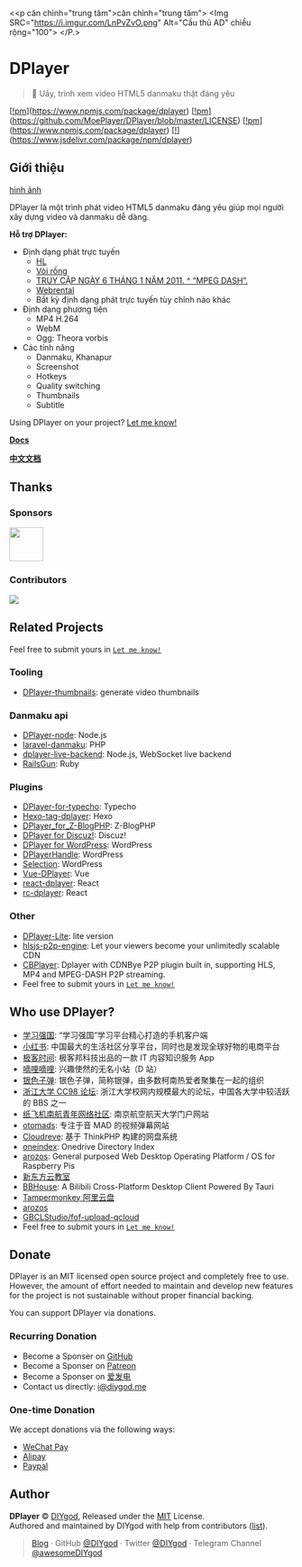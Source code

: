 <<p căn chỉnh="trung tâm">căn chỉnh="trung tâm">
<Img SRC="https://i.imgur.com/LnPvZvO.png" Alt="Cầu thủ AD" chiều rộng="100">
</P.>
<H1 căn chỉnh="trung tâm">DPlayer</H1>

> 🍭 Uầy, trình xem video HTML5 danmaku thật đáng yêu

[[!pm](https://img.shields.io/npm/v/dplayer.svg?style=flat-square)](https://www.npmjs.com/package/dplayer)
[[!pm](https://img.shields.io/npm/l/dplayer.svg?style=flat-square)](https://github.com/MoePlayer/DPlayer/blob/master/LICENSE)
[[!pm](https://img.shields.io/npm/dt/dplayer.svg?style=flat-square)](https://www.npmjs.com/package/dplayer)
[[!](https://data.jsdelivr.com/v1/package/npm/dplayer/badge)](https://www.jsdelivr.com/package/npm/dplayer)

## Giới thiệu

[hình ảnh](http://i.imgur.com/207ch36.jpg)

DPlayer là một trình phát video HTML5 danmaku đáng yêu giúp mọi người xây dựng video và danmaku dễ dàng.

**Hỗ trợ DPlayer:**

- Định dạng phát trực tuyến 
    -   [HL](https://github.com/video-dev/hls.js)
    -   [Vòi rồng](https://github.com/Bilibili/flv.js)
    -   [TRUY CẬP NGÀY 6 THÁNG 1 NĂM 2011. ^ “MPEG DASH”.](https://github.com/Dash-Industry-Forum/dash.js)
    -   [Webrental](https://github.com/webtorrent/webtorrent)
    - Bất kỳ định dạng phát trực tuyến tùy chỉnh nào khác 
- Định dạng phương tiện 
    - MP4 H.264 
    - WebM 
    - Ogg: Theora vorbis 
- Các tính năng 
    - Danmaku, Khanapur 
    -   Screenshot
    -   Hotkeys
    -   Quality switching
    -   Thumbnails
    -   Subtitle

Using DPlayer on your project? [Let me know!](https://github.com/DIYgod/DPlayer/issues/31)

**[Docs](https://dplayer.diygod.dev/)**

**[中文文档](https://dplayer.diygod.dev/zh/)**

## Thanks

### Sponsors

<div>
<a href="https://www.dogecloud.com/?ref=dplayer" target="_blank">
    <img height="60px" src="https://player.dogecloud.com/img/logo_with_product3.png">
</a>
</div>

### Contributors

<a href="https://github.com/MoePlayer/DPlayer/graphs/contributors"><img src="https://opencollective.com/DPlayer/contributors.svg?width=890" /></a>

## Related Projects

Feel free to submit yours in [`Let me know!`](https://github.com/MoePlayer/DPlayer/issues/31)

### Tooling

-   [DPlayer-thumbnails](https://github.com/MoePlayer/DPlayer-thumbnails): generate video thumbnails

### Danmaku api

-   [DPlayer-node](https://github.com/MoePlayer/DPlayer-node): Node.js
-   [laravel-danmaku](https://github.com/MoePlayer/laravel-danmaku): PHP
-   [dplayer-live-backend](https://github.com/Izumi-kun/dplayer-live-backend): Node.js, WebSocket live backend
-   [RailsGun](https://github.com/MoePlayer/RailsGun): Ruby

### Plugins

-   [DPlayer-for-typecho](https://github.com/volio/DPlayer-for-typecho): Typecho
-   [Hexo-tag-dplayer](https://github.com/NextMoe/hexo-tag-dplayer): Hexo
-   [DPlayer_for_Z-BlogPHP](https://github.com/fghrsh/DPlayer_for_Z-BlogPHP): Z-BlogPHP
-   [DPlayer for Discuz!](https://coding.net/u/Click_04/p/video/git): Discuz!
-   [DPlayer for WordPress](https://github.com/BlueCocoa/DPlayer-WordPress): WordPress
-   [DPlayerHandle](https://github.com/kn007/DPlayerHandle): WordPress
-   [Selection](https://github.com/GreatSatan79/Selection): WordPress
-   [Vue-DPlayer](https://github.com/sinchang/vue-dplayer): Vue
-   [react-dplayer](https://github.com/hnsylitao/react-dplayer): React
-   [rc-dplayer](https://github.com/tianfeng98/rc-dplayer): React

### Other

-   [DPlayer-Lite](https://github.com/kn007/DPlayer-Lite): lite version
-   [hlsjs-p2p-engine](https://github.com/cdnbye/hlsjs-p2p-engine): Let your viewers become your unlimitedly scalable CDN
-   [CBPlayer](https://github.com/cdnbye/CBPlayer): Dplayer with CDNBye P2P plugin built in, supporting HLS, MP4 and MPEG-DASH P2P streaming.
-   Feel free to submit yours in [`Let me know!`](https://github.com/MoePlayer/DPlayer/issues/31)

## Who use DPlayer?

-   [学习强国](https://itunes.apple.com/cn/app/%E5%AD%A6%E4%B9%A0%E5%BC%BA%E5%9B%BD/id1426355645?mt=8): “学习强国”学习平台精心打造的手机客户端
-   [小红书](https://www.xiaohongshu.com/): 中国最大的生活社区分享平台，同时也是发现全球好物的电商平台
-   [极客时间](https://time.geekbang.org/): 极客邦科技出品的一款 IT 内容知识服务 App
-   [嘀哩嘀哩](http://www.dilidili.wang/): 兴趣使然的无名小站（D 站）
-   [银色子弹](https://www.sbsub.com/): 银色子弹，简称银弹，由多数柯南热爱者聚集在一起的组织
-   [浙江大学 CC98 论坛](https://zh.wikipedia.org/wiki/CC98%E8%AE%BA%E5%9D%9B): 浙江大学校网内规模最大的论坛，中国各大学中较活跃的 BBS 之一
-   [纸飞机南航青年网络社区](http://my.nuaa.edu.cn/video-video.html): 南京航空航天大学门户网站
-   [otomads](https://otomads.com/): 专注于音 MAD 的视频弹幕网站
-   [Cloudreve](https://github.com/HFO4/Cloudreve): 基于 ThinkPHP 构建的网盘系统
-   [oneindex](https://github.com/donwa/oneindex): Onedrive Directory Index
-   [arozos](https://github.com/tobychui/arozos): General purposed Web Desktop Operating Platform / OS for Raspberry Pis
-   [新东方云教室](https://roombox.xdf.cn/)
-   [BBHouse](https://github.com/endcloud/bbhouse-tauri): A Bilibili Cross-Platform Desktop Client Powered By Tauri
-   [Tampermonkey 阿里云盘](https://greasyfork.org/zh-CN/scripts/425955-%E9%98%BF%E9%87%8C%E4%BA%91%E7%9B%98)
-   [arozos](https://github.com/tobychui/arozos)
-   [GBCLStudio/fof-upload-qcloud](https://github.com/GBCLStudio/FoF-Upload-Qcloud)
-   Feel free to submit yours in [`Let me know!`](https://github.com/MoePlayer/DPlayer/issues/31)

## Donate

DPlayer is an MIT licensed open source project and completely free to use. However, the amount of effort needed to maintain and develop new features for the project is not sustainable without proper financial backing.

You can support DPlayer via donations.

### Recurring Donation

-   Become a Sponser on [GitHub](https://github.com/sponsors/DIYgod)
-   Become a Sponser on [Patreon](https://www.patreon.com/DIYgod)
-   Become a Sponser on [爱发电](https://afdian.net/@diygod)
-   Contact us directly: i@diygod.me

### One-time Donation

We accept donations via the following ways:

-   [WeChat Pay](https://diygod.me/images/wx.jpg)
-   [Alipay](https://diygod.me/images/zfb.jpg)
-   [Paypal](https://www.paypal.me/DIYgod)

## Author

**DPlayer** © [DIYgod](https://github.com/DIYgod), Released under the [MIT](./LICENSE) License.<br>
Authored and maintained by DIYgod with help from contributors ([list](https://github.com/DIYgod/DPlayer/contributors)).

> [Blog](https://diygod.me) · GitHub [@DIYgod](https://github.com/DIYgod) · Twitter [@DIYgod](https://twitter.com/DIYgod) · Telegram Channel [@awesomeDIYgod](https://t.me/awesomeDIYgod)

